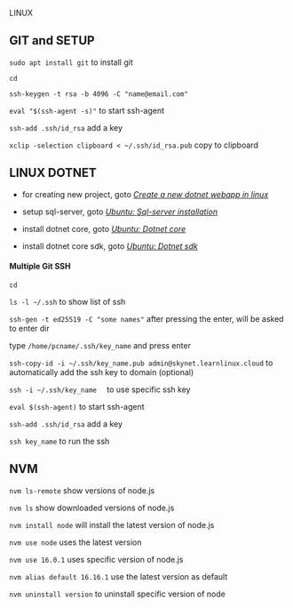 LINUX
## GIT and SETUP
`sudo apt install git` to install git

`cd`

`ssh-keygen -t rsa -b 4096 -C "name@email.com"`

`eval "$(ssh-agent -s)"` to start ssh-agent

`ssh-add .ssh/id_rsa` add a key

`xclip -selection clipboard < ~/.ssh/id_rsa.pub` copy to clipboard




## LINUX DOTNET
- for creating new project, goto *[Create a new dotnet webapp in linux](https://docs.microsoft.com/en-us/troubleshoot/developer/webapps/aspnetcore/practice-troubleshoot-linux/2-1-create-configure-aspnet-core-applications)*

- setup sql-server, goto *[Ubuntu: Sql-server installation](https://docs.microsoft.com/en-us/sql/linux/quickstart-install-connect-ubuntu?view=sql-server-ver16)*

- install dotnet core, goto *[Ubuntu: Dotnet core](https://docs.microsoft.com/en-us/troubleshoot/developer/webapps/aspnetcore/practice-troubleshoot-linux/1-3-install-dotnet-core-linux)*

- install dotnet core sdk, goto *[Ubuntu: Dotnet sdk](https://tecadmin.net/how-to-install-dotnet-core-on-ubuntu-22-04/)*



#### Multiple Git SSH
`cd`

`ls -l ~/.ssh` to show list of ssh

`ssh-gen -t ed25519 -C "some names"` after pressing the enter, will be asked to enter dir

type `/home/pcname/.ssh/key_name` and press enter

`ssh-copy-id -i ~/.ssh/key_name.pub admin@skynet.learnlinux.cloud` to automatically add the ssh key to domain (optional)

`ssh -i ~/.ssh/key_name  ` to use specific ssh key

`eval $(ssh-agent)` to start ssh-agent

`ssh-add .ssh/id_rsa` add a key

`ssh key_name` to run the ssh



## NVM
`nvm ls-remote` show versions of node.js

`nvm ls` show downloaded versions of node.js

`nvm install node` will install the latest version of node.js

`nvm use node` uses the latest version

`nvm use 16.0.1` uses specific version of node.js

`nvm alias default 16.16.1` use the latest version as default

`nvm uninstall version` to uninstall specific version of node


